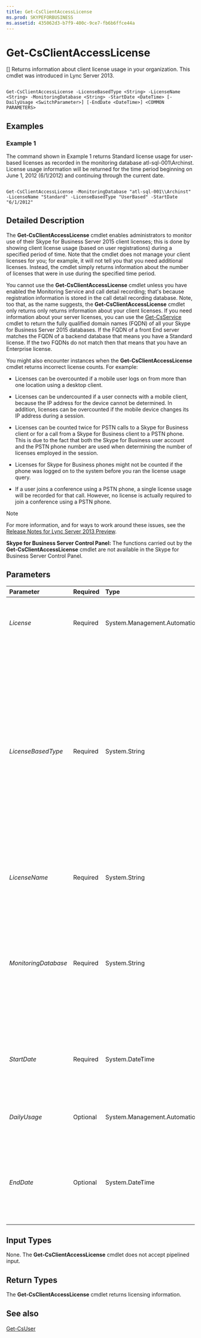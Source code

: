 ```yaml
---
title: Get-CsClientAccessLicense
ms.prod: SKYPEFORBUSINESS
ms.assetid: 435062d3-b7f9-400c-9ce7-fb6b6ffce44a
---
```



# Get-CsClientAccessLicense
[]
Returns information about client license usage in your organization. This cmdlet was introduced in Lync Server 2013.
  
    
    


```

Get-CsClientAccessLicense -LicenseBasedType <String> -LicenseName <String> -MonitoringDatabase <String> -StartDate <DateTime> [-DailyUsage <SwitchParameter>] [-EndDate <DateTime>] <COMMON PARAMETERS>

```


## Examples
<a name="Examples"> </a>


### Example 1

The command shown in Example 1 returns Standard license usage for user-based licenses as recorded in the monitoring database atl-sql-001\\Archinst. License usage information will be returned for the time period beginning on June 1, 2012 (6/1/2012) and continuing through the current date. 
  
    
    

```

Get-CsClientAccessLicense -MonitoringDatabase "atl-sql-001\\Archinst" -LicenseName "Standard" -LicenseBasedType "UserBased" -StartDate "6/1/2012"
```


## Detailed Description
<a name="DetailedDescription"> </a>

The **Get-CsClientAccessLicense** cmdlet enables administrators to monitor use of their Skype for Business Server 2015 client licenses; this is done by showing client license usage (based on user registrations) during a specified period of time. Note that the cmdlet does not manage your client licenses for you; for example, it will not tell you that you need additional licenses. Instead, the cmdlet simply returns information about the number of licenses that were in use during the specified time period.
  
    
    
You cannot use the **Get-CsClientAccessLicense** cmdlet unless you have enabled the Monitoring Service and call detail recording; that's because registration information is stored in the call detail recording database. Note, too that, as the name suggests, the **Get-CsClientAccessLicense** cmdlet only returns only returns information about your client licenses. If you need information about your server licenses, you can use the [Get-CsService](get-csservice.md) cmdlet to return the fully qualified domain names (FQDN) of all your Skype for Business Server 2015 databases. If the FQDN of a front End server matches the FQDN of a backend database that means you have a Standard license. If the two FQDNs do not match then that means that you have an Enterprise license.
  
    
    
You might also encounter instances when the **Get-CsClientAccessLicense** cmdlet returns incorrect license counts. For example:
  
    
    
* Licenses can be overcounted if a mobile user logs on from more than one location using a desktop client.
  
    
    
* Licenses can be undercounted if a user connects with a mobile client, because the IP address for the device cannot be determined. In addition, licenses can be overcounted if the mobile device changes its IP address during a session.
  
    
    
* Licenses can be counted twice for PSTN calls to a Skype for Business client or for a call from a Skype for Business client to a PSTN phone. This is due to the fact that both the Skype for Business user account and the PSTN phone number are used when determining the number of licenses employed in the session.
  
    
    
* Licenses for Skype for Business phones might not be counted if the phone was logged on to the system before you ran the license usage query.
  
    
    
* If a user joins a conference using a PSTN phone, a single license usage will be recorded for that call. However, no license is actually required to join a conference using a PSTN phone. 
  
    
    

> [!NOTE]
> For more information, and for ways to work around these issues, see the  [Release Notes for Lync Server 2013 Preview](http://technet.microsoft.com/library/9f9e864c-3365-4800-803c-5289bd8fd363.aspx). 
  
    
    

 **Skype for Business Server Control Panel:** The functions carried out by the **Get-CsClientAccessLicense** cmdlet are not available in the Skype for Business Server Control Panel.
  
    
    

## Parameters
<a name="DetailedDescription"> </a>



|**Parameter**|**Required**|**Type**|**Description**|
|:-----|:-----|:-----|:-----|
| _License_ <br/> |Required  <br/> |System.Management.Automation.SwitchParameter  <br/> |Returns the available license names. This parameter cannot be used with any other parameters; this is the only valid syntax:  <br/>  `Get-CsClientAccessLicense -License` <br/> |
| _LicenseBasedType_ <br/> |Required  <br/> |System.String  <br/> |Indicates whether the license is UserBased or DeviceBased. With UserBased licenses, each user who accesses Skype for Business Server 2015 is required to have a client access license, regardless of the number of devices he or she uses to access Skype for Business Server 2015. With DeviceBased licenses, each device used to access Skype for Business Server 2015 requires a separate license.  <br/> User-based licensing is typically recommended for users who are not always on site, and who might access Skype for Business Server 2015 using any number of different devices. Device-based licensing is aimed at on-site users who typically access Skype for Business Server 2015 only through shared devices (such as their desktop computer).  <br/> |
| _LicenseName_ <br/> |Required  <br/> |System.String  <br/> |Indicates the kind of license being retrieved. Valid values are:  <br/> * Standard  <br/> * Enterprise  <br/> * Plus  <br/> |
| _MonitoringDatabase_ <br/> |Required  <br/> |System.String  <br/> |SQL Server instance for the monitoring database. This is typically specified by using the fully qualified domain name of the SQL Server computer and SQL Server instance of the monitoring database. For example:  <br/>  `-MonitoringDatabase "atl-sql-001.litwareinc.com\\archinst"` <br/> If the monitoring database is in the default SQL Server instance then you only need to specify the FQDN of the computer running SQL Server:  <br/>  `-MonitoringDatabase "atl-sql-001.litwareinc.com"` <br/> |
| _StartDate_ <br/> |Required  <br/> |System.DateTime  <br/> |Beginning date for the time period for which client license usage should be checked. For example, using the US English format the StartDate parameter might look like this:  <br/>  `-StartDate "1/1/2012"` <br/> The StartDate must be earlier than the EndDate.  <br/> |
| _DailyUsage_ <br/> |Optional  <br/> |System.Management.Automation.SwitchParameter  <br/> |If specified, license usage is broken down on a day-by-day basis for the specified time period. If not specified, then license usage is summarized for the specified time period.  <br/> |
| _EndDate_ <br/> |Optional  <br/> |System.DateTime  <br/> |Ending date for the time period for which client license usage should be checked. For example:  <br/>  `-EndDate "2/1/2012"` <br/> The EndDate must be later than the StartDate. Note that the end date does not appear in the output when you call the **Get-CsClientAccessLicense** cmdlet. <br/> |
   

## Input Types
<a name="InputTypes"> </a>

None. The **Get-CsClientAccessLicense** cmdlet does not accept pipelined input.
  
    
    

## Return Types
<a name="ReturnTypes"> </a>

The **Get-CsClientAccessLicense** cmdlet returns licensing information.
  
    
    

## See also
<a name="ReturnTypes"> </a>


#### 


  
    
    
 [Get-CsUser](get-csuser.md)
